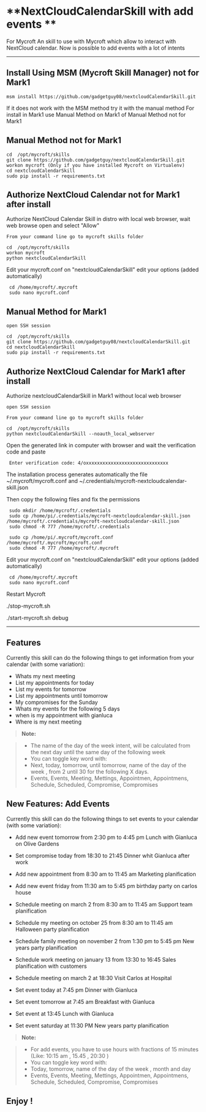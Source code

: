 **NextCloudCalendarSkill with add events **
===================

For Mycroft
An skill to use with Mycroft which allow to interact with NextCloud calendar.
Now is possible to add events with a lot of intents

----------



Install Using MSM (Mycroft Skill Manager)  not for Mark1
-------------------

    msm install https://github.com/gadgetguy08/nextcloudCalendarSkill.git


If it does not work with the MSM method try it with the manual method
For install in Mark1 use Manual Method on Mark1
of Manual Method not for Mark1

Manual Method not for Mark1
-------------------

    cd  /opt/mycroft/skills
    git clone https://github.com/gadgetguy/nextcloudCalendarSkill.git
    workon mycroft (Only if you have installed Mycroft on Virtualenv)
    cd nextcloudCalendarSkill
    sudo pip install -r requirements.txt


Authorize NextCloud Calendar not for Mark1 after install
-------------------

Authorize NextCloud Calendar Skill in distro with local web browser, wait web browse open and select "Allow"

    From your command line go to mycroft skills folder

    cd  /opt/mycroft/skills
    workon mycroft
    python nextcloudCalendarSkill


Edit your mycroft.conf
on "nextcloudCalendarSkill"  edit your options (added automatically)

     cd /home/mycroft/.mycroft
     sudo nano mycroft.conf




Manual Method for Mark1
-------------------

    open SSH session

    cd  /opt/mycroft/skills
    git clone https://github.com/gadgetguy08/nextcloudCalendarSkill.git
    cd nextcloudCalendarSkill
    sudo pip install -r requirements.txt


Authorize NextCloud Calendar for Mark1  after install
-------------------
	
Authorize nextcloudCalendarSkill in Mark1 without local web browser

    open SSH session

    From your command line go to mycroft skills folder

    cd  /opt/mycroft/skills
    python nextcloudCalendarSkill --noauth_local_webserver

Open the generated link in computer with browser and wait the verification code and paste

     Enter verification code: 4/oxxxxxxxxxxxxxxxxxxxxxxxxxxxxxx   


The installation process generates automatically the file ~/.mycroft/mycroft.conf and ~/.credentials/mycroft-nextcloudcalendar-skill.json


Then copy the following files and fix the permissions

     sudo mkdir /home/mycroft/.credentials
     sudo cp /home/pi/.credentials/mycroft-nextcloudcalendar-skill.json /home/mycroft/.credentials/mycroft-nextcloudcalendar-skill.json
     sudo chmod -R 777 /home/mycroft/.credentials

     sudo cp /home/pi/.mycroft/mycroft.conf /home/mycroft/.mycroft/mycroft.conf
     sudo chmod -R 777 /home/mycroft/.mycroft

Edit your mycroft.conf
on "nextcloudCalendarSkill"  edit your options (added automatically)

     cd /home/mycroft/.mycroft
     sudo nano mycroft.conf



Restart Mycroft

./stop-mycroft.sh

./start-mycroft.sh debug



----------

Features
--------------------

Currently this skill can do the following things to get information from your calendar (with some variation):

- Whats my next meeting
- List my appointments for today
- List my events for tomorrow
- List my appointments until tomorrow
- My compromises for the Sunday
- Whats my events for the following 5 days
- when is my appointment with gianluca
- Where is my next meeting


> **Note:**

> - The name of the day of the week intent, will be calculated from the next day until the same day of the following week
> - You can toggle key word with:
> - Next, today, tomorrow, until tomorrow, name of the day of the week , from 2 until 30 for the following X days.
> - Events, Events, Meeting, Mettings, Appointmen, Appointmens, Schedule, Scheduled, Compromise, Compromises


New Features: Add Events
--------------------

Currently this skill can do the following things to set events to your calendar (with some variation):

- Add new event tomorrow from 2:30 pm to 4:45 pm Lunch with Gianluca on Olive Gardens
- Set compromise today from 18:30 to 21:45 Dinner whit Gianluca after work
- Add new appointment from 8:30 am to 11:45 am Marketing planification
- Add new event friday from 11:30 am to 5:45 pm birthday party on carlos house

- Schedule meeting on march 2 from 8:30 am to 11:45 am Support team planification
- Schedule my meeting on october 25 from 8:30 am to 11:45 am Halloween party planification
- Schedule family meeting on november 2 from 1:30 pm to 5:45 pm New years party planification
- Schedule work meeting on january 13 from 13:30 to 16:45  Sales planification with customers
- Schedule meeting on march 2 at 18:30 Visit Carlos at Hospital

- Set event today at 7:45 pm Dinner with Gianluca
- Set event tomorrow at 7:45 am Breakfast with Gianluca
- Set event at 13:45 Lunch with Gianluca
- Set event saturday at 11:30 PM New years party planification


> **Note:**

> - For add events, you have to use hours with fractions of 15 minutes (Like: 10:15 am , 15.45 , 20:30 )
> - You can toggle key word with:
> - Today, tomorrow, name of the day of the week , month and day
> - Events, Events, Meeting, Mettings, Appointmen, Appointmens, Schedule, Scheduled, Compromise, Compromises



**Enjoy !**
--------
